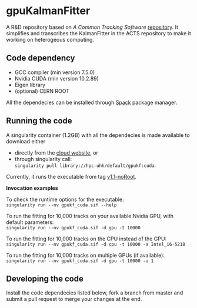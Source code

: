 # gpuKalmanFitter

A R&D repository based on *A Common Tracking Software* [repository](https://github.com/acts-project/acts). 
It simplifies and transcribes the KalmanFitter in the ACTS repository to make it working on heterogeous computing.

Code dependency
---------------
* GCC compiler (min version 7.5.0)
* Nvidia CUDA (min version 10.2.89)
* Eigen library 
* (optional) CERN ROOT 

All the dependecies can be installed through [Spack](https://spack.readthedocs.io/en/latest/) package manager.

Running the code
----------------
A singularity container (1.2GB) with all the dependecies is made available to download either
* directly from the [cloud website](https://cloud.sylabs.io/library/_container/60656f4165dbc33da1911e37), or 
* through singularity call:  
`singularity pull library://hpc-uhh/default/gpukf:cuda`.   

Currently, it runs the executable from tag [v1.1-noRoot](https://github.com/XiaocongAi/gpuKalmanFitter/tags). 

**Invocation examples**

To check the runtime options for the executable:  
`singularity run --nv gpukf_cuda.sif --help`

To run the fitting for 10,000 tracks on your available Nvidia GPU, with default parameters:  
`singularity run --nv gpukf_cuda.sif -d gpu -t 10000`
    
To run the fitting for 10,000 tracks on the CPU instead of the GPU:  
`singularity run --nv gpukf_cuda.sif -d cpu -t 10000 -a Intel_i6-5218`
    
To run the fitting for 10,000 tracks on multiple GPUs (if available):  
`singularity run --nv gpukf_cuda.sif -d gpu -t 10000 -u 1`
    
    
Developing the code
-------------------
Install the code dependecies listed below, fork a branch from master and submit a pull request to merge your changes at the end.
